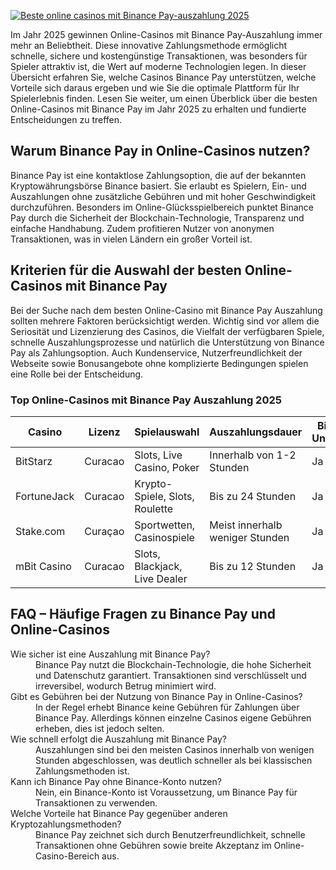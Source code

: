 [![Beste online casinos mit Binance Pay-auszahlung 2025](https://123-caf.pages.dev/gitsignup.png)](https://vrmoo.ru/Bt82HjjY)

<p>Im Jahr 2025 gewinnen Online-Casinos mit Binance Pay-Auszahlung immer mehr an Beliebtheit. Diese innovative Zahlungsmethode ermöglicht schnelle, sichere und kostengünstige Transaktionen, was besonders für Spieler attraktiv ist, die Wert auf moderne Technologien legen. In dieser Übersicht erfahren Sie, welche Casinos Binance Pay unterstützen, welche Vorteile sich daraus ergeben und wie Sie die optimale Plattform für Ihr Spielerlebnis finden. Lesen Sie weiter, um einen Überblick über die besten Online-Casinos mit Binance Pay im Jahr 2025 zu erhalten und fundierte Entscheidungen zu treffen.</p>  <h2>Warum Binance Pay in Online-Casinos nutzen?</h2> <p>Binance Pay ist eine kontaktlose Zahlungsoption, die auf der bekannten Kryptowährungsbörse Binance basiert. Sie erlaubt es Spielern, Ein- und Auszahlungen ohne zusätzliche Gebühren und mit hoher Geschwindigkeit durchzuführen. Besonders im Online-Glücksspielbereich punktet Binance Pay durch die Sicherheit der Blockchain-Technologie, Transparenz und einfache Handhabung. Zudem profitieren Nutzer von anonymen Transaktionen, was in vielen Ländern ein großer Vorteil ist.</p>  <h2>Kriterien für die Auswahl der besten Online-Casinos mit Binance Pay</h2> <p>Bei der Suche nach dem besten Online-Casino mit Binance Pay Auszahlung sollten mehrere Faktoren berücksichtigt werden. Wichtig sind vor allem die Seriosität und Lizenzierung des Casinos, die Vielfalt der verfügbaren Spiele, schnelle Auszahlungsprozesse und natürlich die Unterstützung von Binance Pay als Zahlungsoption. Auch Kundenservice, Nutzerfreundlichkeit der Webseite sowie Bonusangebote ohne komplizierte Bedingungen spielen eine Rolle bei der Entscheidung.</p>  <h3>Top Online-Casinos mit Binance Pay Auszahlung 2025</h3> <table>   <thead>     <tr>       <th>Casino</th>       <th>Lizenz</th>       <th>Spielauswahl</th>       <th>Auszahlungsdauer</th>       <th>Binance Pay Unterstützung</th>     </tr>   </thead>   <tbody>     <tr>       <td>BitStarz</td>       <td>Curacao</td>       <td>Slots, Live Casino, Poker</td>       <td>Innerhalb von 1-2 Stunden</td>       <td>Ja</td>     </tr>     <tr>       <td>FortuneJack</td>       <td>Curacao</td>       <td>Krypto-Spiele, Slots, Roulette</td>       <td>Bis zu 24 Stunden</td>       <td>Ja</td>     </tr>     <tr>       <td>Stake.com</td>       <td>Curaçao</td>       <td>Sportwetten, Casinospiele</td>       <td>Meist innerhalb weniger Stunden</td>       <td>Ja</td>     </tr>     <tr>       <td>mBit Casino</td>       <td>Curacao</td>       <td>Slots, Blackjack, Live Dealer</td>       <td>Bis zu 12 Stunden</td>       <td>Ja</td>     </tr>   </tbody> </table>  <h2>FAQ – Häufige Fragen zu Binance Pay und Online-Casinos</h2> <dl>   <dt>Wie sicher ist eine Auszahlung mit Binance Pay?</dt>   <dd>Binance Pay nutzt die Blockchain-Technologie, die hohe Sicherheit und Datenschutz garantiert. Transaktionen sind verschlüsselt und irreversibel, wodurch Betrug minimiert wird.</dd>    <dt>Gibt es Gebühren bei der Nutzung von Binance Pay in Online-Casinos?</dt>   <dd>In der Regel erhebt Binance keine Gebühren für Zahlungen über Binance Pay. Allerdings können einzelne Casinos eigene Gebühren erheben, dies ist jedoch selten.</dd>    <dt>Wie schnell erfolgt die Auszahlung mit Binance Pay?</dt>   <dd>Auszahlungen sind bei den meisten Casinos innerhalb von wenigen Stunden abgeschlossen, was deutlich schneller als bei klassischen Zahlungsmethoden ist.</dd>    <dt>Kann ich Binance Pay ohne Binance-Konto nutzen?</dt>   <dd>Nein, ein Binance-Konto ist Voraussetzung, um Binance Pay für Transaktionen zu verwenden.</dd>    <dt>Welche Vorteile hat Binance Pay gegenüber anderen Kryptozahlungsmethoden?</dt>   <dd>Binance Pay zeichnet sich durch Benutzerfreundlichkeit, schnelle Transaktionen ohne Gebühren sowie breite Akzeptanz im Online-Casino-Bereich aus.</dd> </dl>